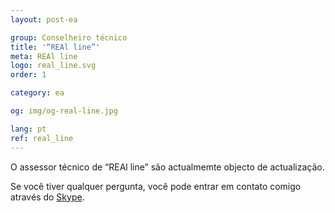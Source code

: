 ```yaml
---
layout: post-ea

group: Сonselheiro técnico
title: '“REAl line”'
meta: REAl line
logo: real_line.svg
order: 1

category: ea

og: img/og-real-line.jpg

lang: pt
ref: real_line
---
```


O assessor técnico de “REAl line” são actualmemte objecto de actualização.

Se você tiver qualquer pergunta, você pode entrar em contato comigo através do <a href="skype:chutkoy89?chat" target="_blank">Skype</a>. 
